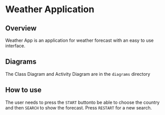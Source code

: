 # Weather Application

## Overview
Weather App is an application for weather forecast with an easy to use interface.

## Diagrams 
The Class Diagram and Activity Diagram are in the `diagrams` directory

## How to use
The user needs to press the `START` buttonto be able to choose the country and then `SEARCH` to show the forecast.
Press `RESTART` for a new search.

